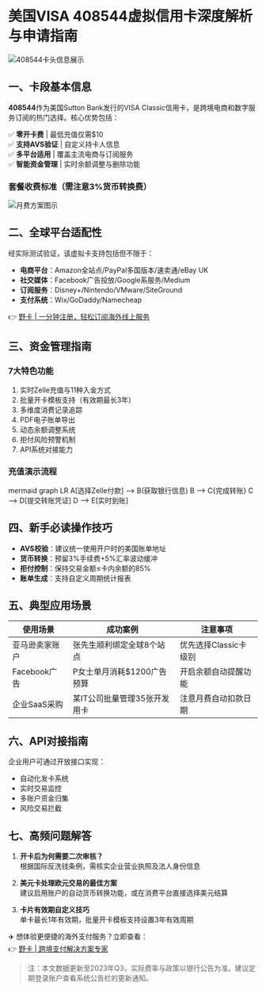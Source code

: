 # 美国VISA 408544虚拟信用卡深度解析与申请指南

![408544卡头信息展示](https://bbtdd.com/wp-content/uploads/img/456591149082.webp)

## 一、卡段基本信息
**408544**作为美国Sutton Bank发行的VISA Classic信用卡，是跨境电商和数字服务订阅的热门选择。核心优势包括：

✅ **零开卡费** | 最低充值仅需$10  
✅ **支持AVS验证** | 自定义持卡人信息  
✅ **多平台适用** | 覆盖主流电商与订阅服务  
✅ **智能资金管理** | 实时余额调整与删除功能  

### 套餐收费标准（需注意3%货币转换费）
![月费方案图示](https://bbtdd.com/wp-content/uploads/img/921290320040150.webp)

## 二、全球平台适配性
经实际测试验证，该虚拟卡支持包括但不限于：
- **电商平台**：Amazon全站点/PayPal多国版本/速卖通/eBay UK
- **社交媒体**：Facebook广告投放/Google系服务/Medium
- **订阅服务**：Disney+/Nintendo/VMware/SiteGround
- **支付系统**：Wix/GoDaddy/Namecheap

👉 [野卡 | 一分钟注册，轻松订阅海外线上服务](https://bbtdd.com/yeka)

## 三、资金管理指南
### 7大特色功能
1. 实时Zelle充值与11种入金方式
2. 批量开卡模板支持（有效期最长3年）
3. 多维度消费记录追踪
4. PDF电子账单导出
5. 动态余额调整系统
6. 拒付风险预警机制
7. API系统对接能力

### 充值演示流程
mermaid
graph LR
A[选择Zelle付款] --> B(获取银行信息)
B --> C{完成转账}
C --> D[提交转账凭证]
D --> E[实时到账]


## 四、新手必读操作技巧
* **AVS校验**：建议统一使用开户时的美国账单地址
* **货币转换**：预留3%手续费+5%汇率波动缓冲
* **拒付控制**：保持交易金额≤卡内余额的85%
* **账单生成**：支持自定义周期统计报表

## 五、典型应用场景
| 使用场景        | 成功案例                     | 注意事项                 |
|----------------|----------------------------|------------------------|
| 亚马逊卖家账户 | 张先生顺利绑定全球8个站点    | 优先选择Classic卡级别   |
| Facebook广告   | P女士单月消耗$1200广告预算   | 开启余额自动提醒功能    |
| 企业SaaS采购   | 某IT公司批量管理35张开发用卡 | 注意月费自动扣款日期    |

## 六、API对接指南
企业用户可通过开放接口实现：
- 自动化发卡系统
- 实时交易监控
- 多账户资金归集
- 风险交易拦截

## 七、高频问题解答
1. **开卡后为何需要二次审核？**  
   根据国际反洗钱条例，需核实企业营业执照及法人身份信息

2. **美元卡处理欧元交易的最佳方案**  
   建议启用账户的自动货币转换功能，或在消费平台直接选择美元结算

3. **卡片有效期自定义技巧**  
   单卡最长1年有效期，批量开卡模板支持设置3年有效周期

✈️ 想体验更便捷的海外支付服务？立即查看：  
👉 [野卡 | 跨境支付解决方案专家](https://bbtdd.com/yeka)

> 注：本文数据更新至2023年Q3，实际费率与政策以银行公告为准。建议定期登录账户查看系统公告栏的更新通知。